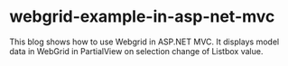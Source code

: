 # webgrid-example-in-asp-net-mvc
This blog shows how to use Webgrid in ASP.NET MVC. It displays model data in WebGrid in PartialView on selection change of Listbox value.
